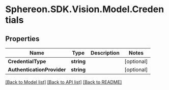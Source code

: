 # Sphereon.SDK.Vision.Model.Credentials
## Properties

Name | Type | Description | Notes
------------ | ------------- | ------------- | -------------
**CredentialType** | **string** |  | [optional] 
**AuthenticationProvider** | **string** |  | [optional] 

[[Back to Model list]](../README.md#documentation-for-models) [[Back to API list]](../README.md#documentation-for-api-endpoints) [[Back to README]](../README.md)

